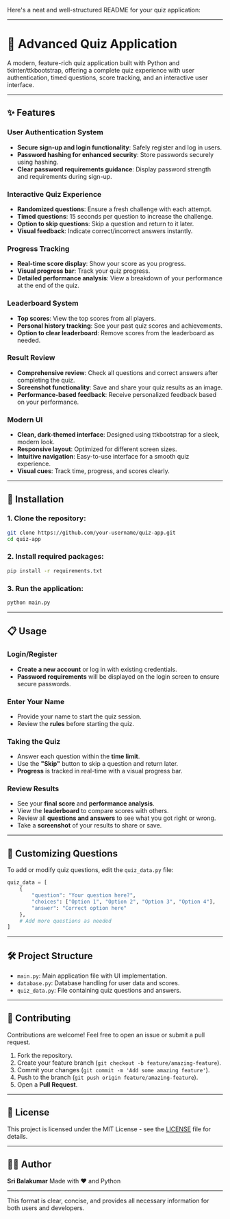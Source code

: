 Here's a neat and well-structured README for your quiz application:

---

# 🎯 **Advanced Quiz Application**

A modern, feature-rich quiz application built with Python and tkinter/ttkbootstrap, offering a complete quiz experience with user authentication, timed questions, score tracking, and an interactive user interface.

---

## ✨ **Features**

### **User Authentication System**

* **Secure sign-up and login functionality**: Safely register and log in users.
* **Password hashing for enhanced security**: Store passwords securely using hashing.
* **Clear password requirements guidance**: Display password strength and requirements during sign-up.

### **Interactive Quiz Experience**

* **Randomized questions**: Ensure a fresh challenge with each attempt.
* **Timed questions**: 15 seconds per question to increase the challenge.
* **Option to skip questions**: Skip a question and return to it later.
* **Visual feedback**: Indicate correct/incorrect answers instantly.

### **Progress Tracking**

* **Real-time score display**: Show your score as you progress.
* **Visual progress bar**: Track your quiz progress.
* **Detailed performance analysis**: View a breakdown of your performance at the end of the quiz.

### **Leaderboard System**

* **Top scores**: View the top scores from all players.
* **Personal history tracking**: See your past quiz scores and achievements.
* **Option to clear leaderboard**: Remove scores from the leaderboard as needed.

### **Result Review**

* **Comprehensive review**: Check all questions and correct answers after completing the quiz.
* **Screenshot functionality**: Save and share your quiz results as an image.
* **Performance-based feedback**: Receive personalized feedback based on your performance.

### **Modern UI**

* **Clean, dark-themed interface**: Designed using ttkbootstrap for a sleek, modern look.
* **Responsive layout**: Optimized for different screen sizes.
* **Intuitive navigation**: Easy-to-use interface for a smooth quiz experience.
* **Visual cues**: Track time, progress, and scores clearly.

---

## 🔧 **Installation**

### 1. Clone the repository:

```bash
git clone https://github.com/your-username/quiz-app.git
cd quiz-app
```

### 2. Install required packages:

```bash
pip install -r requirements.txt
```

### 3. Run the application:

```bash
python main.py
```

---

## 📋 **Usage**

### **Login/Register**

* **Create a new account** or log in with existing credentials.
* **Password requirements** will be displayed on the login screen to ensure secure passwords.

### **Enter Your Name**

* Provide your name to start the quiz session.
* Review the **rules** before starting the quiz.

### **Taking the Quiz**

* Answer each question within the **time limit**.
* Use the **"Skip"** button to skip a question and return later.
* **Progress** is tracked in real-time with a visual progress bar.

### **Review Results**

* See your **final score** and **performance analysis**.
* View the **leaderboard** to compare scores with others.
* Review all **questions and answers** to see what you got right or wrong.
* Take a **screenshot** of your results to share or save.

---

## 🧠 **Customizing Questions**

To add or modify quiz questions, edit the `quiz_data.py` file:

```python
quiz_data = [
    {
        "question": "Your question here?",
        "choices": ["Option 1", "Option 2", "Option 3", "Option 4"],
        "answer": "Correct option here"
    },
    # Add more questions as needed
]
```

---

## 🛠️ **Project Structure**

* `main.py`: Main application file with UI implementation.
* `database.py`: Database handling for user data and scores.
* `quiz_data.py`: File containing quiz questions and answers.

---

## 🤝 **Contributing**

Contributions are welcome! Feel free to open an issue or submit a pull request.

1. Fork the repository.
2. Create your feature branch (`git checkout -b feature/amazing-feature`).
3. Commit your changes (`git commit -m 'Add some amazing feature'`).
4. Push to the branch (`git push origin feature/amazing-feature`).
5. Open a **Pull Request**.

---

## 📄 **License**

This project is licensed under the MIT License - see the [LICENSE](LICENSE) file for details.

---

## 👨‍💻 **Author**

**Sri Balakumar**
Made with ❤️ and Python

---

This format is clear, concise, and provides all necessary information for both users and developers.
